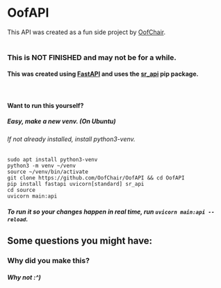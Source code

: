 # OofAPI

This API was created as a fun side project by [OofChair](https://github.com/OofChair). <br><br> 
### This is **NOT FINISHED** and may not be for a while.

#### This was created using [FastAPI](https://fastapi.tiangolo.com) and uses the [sr_api](https://pypi.org/project/sr_api) pip package.
<br>

#### Want to run this yourself?

##### Easy, make a new venv. (On Ubuntu)
###### If not already installed, install python3-venv.
`sudo apt install python3-venv`<br>
`python3 -m venv ~/venv` <br>
`source ~/venv/bin/activate`<br>
`git clone https://github.com/OofChair/OofAPI && cd OofAPI`<br>
`pip install fastapi uvicorn[standard] sr_api`<br>
`cd source`<br>
`uvicorn main:api` <br>
##### To run it so your changes happen in real time, run `uvicorn main:api --reload`.


## Some questions you might have:

### Why did you make this?

##### Why not :^)

